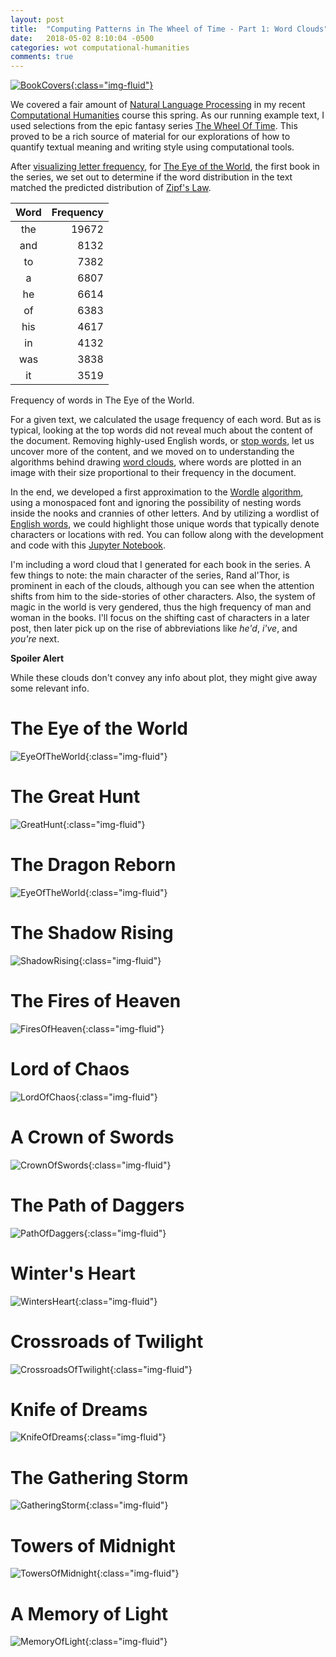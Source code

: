 ```yaml
---
layout: post
title:  "Computing Patterns in The Wheel of Time - Part 1: Word Clouds"
date:   2018-05-02 8:10:04 -0500
categories: wot computational-humanities
comments: true
---
```


[![BookCovers]({{site.url}}/assets/wot/wheel-of-time-covers.png){:class="img-fluid"}](http://www.mymbuzz.com/2017/04/21/sony-is-developing-robert-jordans-wheel-of-time-for-tv/)

We covered a fair amount of [Natural Language Processing](https://en.wikipedia.org/wiki/Natural-language_processing)
in my recent [Computational Humanities](http://mark.goadrich.com/courses/csci270s18/) course
this spring. As our running example text, I used selections from the epic fantasy series
[The Wheel Of Time](https://en.wikipedia.org/wiki/The_Wheel_of_Time). This proved to be 
a rich source of material for our explorations of how to quantify textual meaning and 
writing style using computational tools.

After [visualizing letter frequency](http://nbviewer.jupyter.org/url/mark.goadrich.com/courses/csci270s18/code/Data%20Vizualization%20Day%201.ipynb), 
for [The Eye of the World](https://en.wikipedia.org/wiki/The_Eye_of_the_World), 
the first book in the series, we set out to determine if the word distribution 
in the text matched the predicted distribution of [Zipf's Law](http://nbviewer.jupyter.org/url/mark.goadrich.com/courses/csci270s18/code/Zipfs%20Law.ipynb).

|Word|Frequency|
|:----:|--------:|
|the|19672|
|and|8132|
|to|7382|
|a|6807|
|he|6614|
|of|6383|
|his|4617|
|in|4132|
|was|3838|
|it|3519|

Frequency of words in The Eye of the World.

For a given text, we calculated the usage frequency of each word. But 
as is typical, looking at the 
top words did not reveal much about the content of the document. 
Removing highly-used English words, or [stop words](http://mark.goadrich.com/courses/csci270s18/data/stop-word-list.txt),
let us uncover more of the content, and we moved on to understanding the algorithms behind drawing 
[word clouds](https://en.wikipedia.org/wiki/Tag_cloud), where words are plotted in
an image with their 
size proportional to their frequency in the document. 

In the end, we developed a first approximation to the [Wordle](http://www.wordle.net/)
[algorithm](http://static.mrfeinberg.com/bv_ch03.pdf), using a monospaced font and
ignoring the possibility of nesting words inside the nooks and crannies of other letters.
And by utilizing a wordlist of [English words](http://mark.goadrich.com/courses/csci270s18/data/english2.txt),
we could highlight those unique words that typically denote characters or locations with 
red. You can follow along with the
development and code with this [Jupyter Notebook](http://nbviewer.jupyter.org/url/mark.goadrich.com/courses/csci270s18/code/Word%20Cloud.ipynb).

I'm including a word cloud that I generated for each book in the series. A few things to note:
the main character of the series, Rand al'Thor, is prominent in each of the clouds,
although you can see when the attention shifts from him to the side-stories of other characters.
Also, the system of magic in the world is very gendered, thus the high frequency of 
man and woman in the books. I'll focus on the shifting cast of characters in a later post,
then later pick up on the rise of abbreviations like *he'd*, *i've*, and *you're* next.

**Spoiler Alert** 

While these clouds don't convey any info about plot, they might
give away some relevant info.

# The Eye of the World

![EyeOfTheWorld]({{site.url}}/assets/wot/EyeOfTheWorld-wc.png){:class="img-fluid"}

# The Great Hunt

![GreatHunt]({{site.url}}/assets/wot/GreatHunt-wc.png){:class="img-fluid"}

# The Dragon Reborn

![EyeOfTheWorld]({{site.url}}/assets/wot/DragonReborn-wc.png){:class="img-fluid"}

# The Shadow Rising

![ShadowRising]({{site.url}}/assets/wot/ShadowRising-wc.png){:class="img-fluid"}

# The Fires of Heaven

![FiresOfHeaven]({{site.url}}/assets/wot/FiresOfHeaven-wc.png){:class="img-fluid"}

# Lord of Chaos

![LordOfChaos]({{site.url}}/assets/wot/LordOfChaos-wc.png){:class="img-fluid"}

# A Crown of Swords

![CrownOfSwords]({{site.url}}/assets/wot/CrownOfSwords-wc.png){:class="img-fluid"}

# The Path of Daggers

![PathOfDaggers]({{site.url}}/assets/wot/PathOfDaggers-wc.png){:class="img-fluid"}

# Winter's Heart

![WintersHeart]({{site.url}}/assets/wot/WintersHeart-wc.png){:class="img-fluid"}

# Crossroads of Twilight

![CrossroadsOfTwilight]({{site.url}}/assets/wot/CrossroadsOfTwilight-wc.png){:class="img-fluid"}

# Knife of Dreams

![KnifeOfDreams]({{site.url}}/assets/wot/KnifeOfDreams-wc.png){:class="img-fluid"}

# The Gathering Storm

![GatheringStorm]({{site.url}}/assets/wot/GatheringStorm-wc.png){:class="img-fluid"}

# Towers of Midnight

![TowersOfMidnight]({{site.url}}/assets/wot/TowersOfMidnight-wc.png){:class="img-fluid"}

# A Memory of Light

![MemoryOfLight]({{site.url}}/assets/wot/MemoryOfLight-wc.png){:class="img-fluid"}

